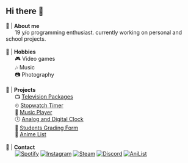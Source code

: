 ## **Hi there** 👋

🤔 | **About me**<br>
&nbsp;&nbsp;&nbsp;&nbsp;&nbsp;&nbsp;19 y/o programming enthusiast. currently working on personal and school projects.
<br><br>
🌟 | **Hobbies**<br>
&nbsp;&nbsp;&nbsp;&nbsp;&nbsp;&nbsp;🎮 Video games<br>
&nbsp;&nbsp;&nbsp;&nbsp;&nbsp;&nbsp;🎶 Music<br>
&nbsp;&nbsp;&nbsp;&nbsp;&nbsp;&nbsp;📷 Photography
<br><br>
🚀 | **Projects**<br>
&nbsp;&nbsp;&nbsp;&nbsp;&nbsp;&nbsp;📺 [Television Packages](https://github.com/probablymattq/TelevisionPackages)<br>
&nbsp;&nbsp;&nbsp;&nbsp;&nbsp;&nbsp;⏲ [Stopwatch Timer](https://github.com/probablymattq/StopwatchTimer)<br>
&nbsp;&nbsp;&nbsp;&nbsp;&nbsp;&nbsp;🎵 [Music Player](https://github.com/probablymattq/ePlayer)<br>
&nbsp;&nbsp;&nbsp;&nbsp;&nbsp;&nbsp;🕔 [Analog and Digital Clock](https://github.com/probablymattq/Clock)<br>
&nbsp;&nbsp;&nbsp;&nbsp;&nbsp;&nbsp;🎫 [Students Grading Form](https://github.com/probablymattq/Students)<br>
&nbsp;&nbsp;&nbsp;&nbsp;&nbsp;&nbsp;📃 [Anime List](https://github.com/probablymattq/Anilist)
<br><br>
🔗 | **Contact**<br>
&nbsp;&nbsp;&nbsp;&nbsp;&nbsp;&nbsp;[![Spotify](https://img.shields.io/badge/Spotify-1ED760?style=flat-square&logo=spotify&logoColor=white)](https://open.spotify.com/user/31zm6birjhnkvxl4nr7bzv5e3clm?si=6ee8374f65d8447a) [![Instagram](https://img.shields.io/badge/Instagram-E4405F?style=flat-square&logo=instagram&logoColor=white)](https://www.instagram.com/probablymattq/) [![Steam](https://img.shields.io/badge/Steam-000000?style=flat-square&logo=steam&logoColor=white)](https://steamcommunity.com/id/probablymattq) [![Discord](https://img.shields.io/badge/Discord-7289DA?style=flat-square&logo=discord&logoColor=white)](https://discord.com/users/390155343373533195) [![AniList](https://img.shields.io/badge/AniList-03A9F4?style=flat-square&logo=anilist&logoColor=white)](https://anilist.co/user/mattq/)<br>



